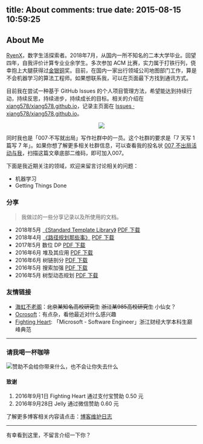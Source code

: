 title: About
comments: true
date: 2015-08-15 10:59:25
---

## About Me

[RyenX](https://github.com/xiang578)，数字生活探索者。2018年7月，从国内一所不知名的二本大学毕业。回望四年，自我评价计算专业业余学生。多次参加 ACM 比赛，实力属于打铁行列，侥幸抱上大腿获得过[金](https://xiang578.com/2017/11/05/icpc-xian-2017/)[银](https://xiang578.com/2017/12/18/icpc-ecl-shanghai-2017/)[铜](https://xiang578.com/2017/01/29/icpc-beijing-2016/)奖。目前，在国内一家出行领域公司地图部门工作，算是不会机器学习的算法工程师。如果想联系我，可以在页面最下方找到通讯方式。

目前我在尝试一种基于 GitHub Issues 的个人项目管理方法，希望能达到持续行动，持续反思，持续进步，持续成长的目标。相关的介绍在 [xiang578/xiang578.github.io](https://github.com/xiang578/xiang578.github.io)，记录主页面在 [Issues · xiang578/xiang578.github.io](https://github.com/xiang578/xiang578.github.io/issues)。

<p align="center">
<a href="https://waffle.io/xiang578/xiang578.github.io/metrics/throughput" alt="Throughput Graph"><img src="https://graphs.waffle.io/xiang578/xiang578.github.io/throughput.svg"/></a>
</p>

同时我也是「007·不写就出局」写作社群中的一员。这个社群的要求是「7 天写 1 篇写 7 年」。如果你想了解更多相关社群信息，可以查看我的投名状 [007 不出局活动与我](https://xiang578.com/2018/02/13/007-and-me/)，扫描这篇文章底部二维码，即可加入007。

下面是我近期关注的领域，欢迎来留言讨论相关的问题：

- 机器学习
- Getting Things Done

### 分享

> 我做过的一些分享记录以及所使用的文档。

- 2018年5月 [《Standard Template Library》]() [PDF 下载](https://github.com/xiang578/xiang578.github.io/blob/master/file/stl.pdf)
- 2018年4月 [《路径规划那些事》](https://xiang578.com/2018/04/28/use-gtd-to-speach/) [PDF 下载](https://github.com/xiang578/xiang578.github.io/blob/master/file/0425.pdf)
- 2017年5月 数位 DP [PDF 下载](https://github.com/xiang578/xiang578.github.io/blob/master/file/20170525dp.pdf)
- 2016年6月 堆及其应用 [PDF 下载](https://github.com/xiang578/xiang578.github.io/blob/master/file/2016heap.pdf)
- 2016年6月 树链剖分 [PDF 下载](https://github.com/xiang578/xiang578.github.io/blob/master/file/2016treechain.pdf)
- 2016年5月 搜索加强 [PDF 下载](https://github.com/xiang578/xiang578.github.io/blob/master/file/20160531search.pdf)
- 2016年5月 树型动态规划 [PDF 下载](https://github.com/xiang578/xiang578.github.io/blob/master/file/20160531dp.pdf)


### 友情链接

- [海虹不老阁](http://haihongblog.com/)：~~北京某知名高校研究生~~ ~~浙江某985高校研究生~~ 小仙女？
- [Ocrosoft](https://www.ocrosoft.com/)：有点杂，看他最近对什么感兴趣
- [Fighting Heart](http://www.cnblogs.com/zufezzt): 「Microsoft - Software Engineer」浙江财经大学本科生巅峰典范


----------

### 请我喝一杯咖啡

![赞助不会给你带来什么，也不会让你失去什么](http://7xkpe5.com1.z0.glb.clouddn.com/%E6%94%B6%E6%AC%BE%E7%A0%81.jpg)

#### 致谢

1. 2016年9月1日 Fighting Heart 通过支付宝赞助 0.50 元
2. 2016年9月28日 Jelly 通过微信赞助 0.60 元


了解更多博客相关内容请点击：[博客维护日志](https://xiang578.com/2018/07/03/BlogLog/)

----------

有幸看到这里，不留言介绍一下你？

